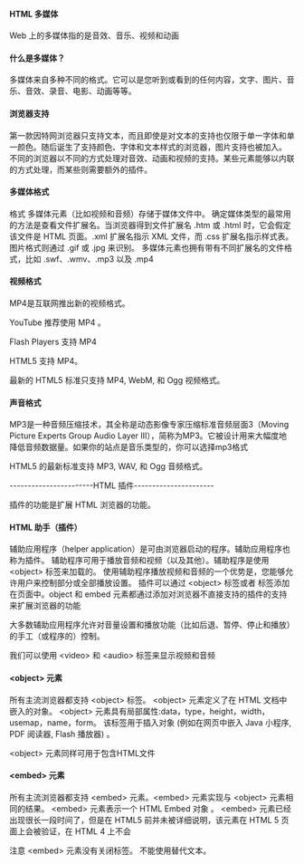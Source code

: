 
#### HTML 多媒体

Web 上的多媒体指的是音效、音乐、视频和动画

#### 什么是多媒体？
多媒体来自多种不同的格式。它可以是您听到或看到的任何内容，文字、图片、音乐、音效、录音、电影、动画等等。

#### 浏览器支持
第一款因特网浏览器只支持文本，而且即使是对文本的支持也仅限于单一字体和单一颜色。随后诞生了支持颜色、字体和文本样式的浏览器，图片支持也被加入。
不同的浏览器以不同的方式处理对音效、动画和视频的支持。某些元素能够以内联的方式处理，而某些则需要额外的插件。

#### 多媒体格式
格式 多媒体元素（比如视频和音频）存储于媒体文件中。
确定媒体类型的最常用的方法是查看文件扩展名。当浏览器得到文件扩展名 .htm 或 .html 时，它会假定该文件是 HTML 页面。.xml 扩展名指示 XML 文件，而 .css 扩展名指示样式表。图片格式则通过 .gif 或 .jpg 来识别。
多媒体元素也拥有带有不同扩展名的文件格式，比如 .swf、.wmv、.mp3 以及 .mp4

#### 视频格式
MP4是互联网推出新的视频格式。 

YouTube 推荐使用 MP4 。 

Flash Players 支持 MP4

HTML5 支持 MP4。

最新的 HTML5 标准只支持 MP4, WebM, 和 Ogg 视频格式。

#### 声音格式
MP3是一种音频压缩技术，其全称是动态影像专家压缩标准音频层面3（Moving Picture Experts Group Audio Layer III），简称为MP3。它被设计用来大幅度地降低音频数据量。如果你的站点是音乐类型的，你可以选择mp3格式

HTML5 的最新标准支持 MP3, WAV, 和 Ogg 音频格式。

-----------------------HTML 插件----------------------

插件的功能是扩展 HTML 浏览器的功能。

#### HTML 助手（插件）

辅助应用程序（helper application）是可由浏览器启动的程序。辅助应用程序也称为插件。
辅助程序可用于播放音频和视频（以及其他）。辅助程序是使用 \<object> 标签来加载的。
使用辅助程序播放视频和音频的一个优势是，您能够允许用户来控制部分或全部播放设置。
插件可以通过 \<object> 标签或者 <embed> 标签添加在页面中。object 和 embed 元素都通过添加对浏览器不直接支持的插件的支持来扩展浏览器的功能

大多数辅助应用程序允许对音量设置和播放功能（比如后退、暂停、停止和播放）的手工（或程序的）控制。

我们可以使用 \<video> 和 \<audio> 标签来显示视频和音频

#### \<object> 元素

所有主流浏览器都支持 \<object> 标签。
\<object> 元素定义了在 HTML 文档中嵌入的对象。
\<object> 元素具有局部属性:data，type，height，width，usemap，name，form。
该标签用于插入对象 (例如在网页中嵌入 Java 小程序, PDF 阅读器, Flash 播放器) 。

\<object> 元素同样可用于包含HTML文件

#### \<embed> 元素
所有主流浏览器都支持 \<embed> 元素。\<embed> 元素实现与 \<object> 元素相同的结果。
\<embed> 元素表示一个 HTML Embed 对象 。
\<embed> 元素已经出现很长一段时间了，但是在 HTML5 前并未被详细说明，该元素在 HTML 5 页面上会被验证，在 HTML 4 上不会

注意 \<embed> 元素没有关闭标签。 不能使用替代文本。
